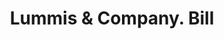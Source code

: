 ---
doi: 10.7916/D86D754J
date_other: '1910'
date_other_textual: '1910'
form: printed ephemera
genre:
- Invoices
name:
- Lummis & Company
object_in_context_url: https://biggert.cul.columbia.edu/items/view/ave_biggert_01433
subject_hierarchical_geographic:
- Philadelphia, Pennsylvania, United States
subject_name:
- Lummis & Company
title: Lummis & Company. Bill
sort_title: Lummis & Company. Bill
call_number: ave_biggert_01433
coordinates:
- 40.00944444444445,-75.13333333333334
pid: ave_biggert_01433
identifiers: ave_biggert_01433
thumbnail: https://derivativo-2.library.columbia.edu/iiif/2/ldpd:344614/full/!256,256/0/native.jpg
permalink: /biggert/ave_biggert_01433/
layout: iiif-image-page
---